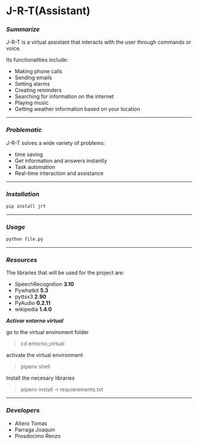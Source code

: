 # J-R-T(Assistant)

### *__Summarize__*

J-R-T is a virtual assistant that interacts with the user through commands or voice.

Its functionalities include:

* Making phone calls
* Sending emails
* Setting alarms
* Creating reminders
* Searching for information on the internet
* Playing music
* Getting weather information based on your location

***
### *__Problematic__*
J-R-T solves a wide variety of problems: 

* time saving 
* Get information and answers instantly
* Task automation
* Real-time interaction and assistance

***
### *__Installation__*


```bash
pip install jrt 
```
***
### *__Usage__*
```bash
python file.py
```
***
### *__Resources__*

The libraries that will be used for the project are:

* SpeechRecognition __3.10__
* Pywhatkit __5.3__
* pyttsx3 __2.90__
* PyAudio __0.2.11__
* wikipedia __1.4.0__


*__Activar entorno virtual__*

go to the virtual enviroment folder
>cd entorno_virtual

activate the virtual environment
>pipenv shell

Install the necesary libraries
>pipenv install -r requierements.txt

***

### *__Developers__*

* Altero Tomas
* Parraga Joaquin
* Prosdocimo Renzo
